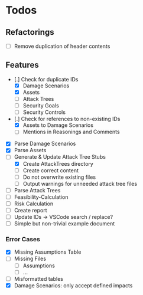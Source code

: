 # Todos

## Refactorings

* [ ] Remove duplication of header contents

## Features

* [.] Check for duplicate IDs
  * [x] Damage Scenarios
  * [x] Assets
  * [ ] Attack Trees
  * [ ] Security Goals
  * [ ] Security Controls
* [.] Check for references to non-existing IDs
  * [x] Assets to Damage Scenarios
  * [ ] Mentions in Reasonings and Comments
* [x] Parse Damage Scenarios
* [x] Parse Assets
* [ ] Generate & Update Attack Tree Stubs
  * [x] Create AttackTrees directory
  * [ ] Create correct content
  * [ ] Do not overwrite existing files
  * [ ] Output warnings for unneeded attack tree files
* [ ] Parse Attack Trees
* [ ] Feasibility-Calculation
* [ ] Risk Calculation
* [ ] Create report
* [ ] Update IDs -> VSCode search / replace?
* [ ] Simple but non-trivial example document

### Error Cases

* [x] Missing Assumptions Table
* [ ] Missing Files
  * [ ] Assumptions
  * [ ] ...
* [ ] Misformatted tables
* [x] Damage Scenarios: only accept defined impacts